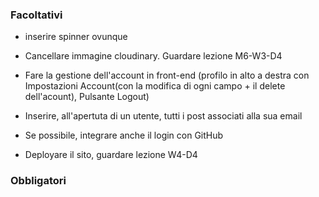 ### Facoltativi
- inserire spinner ovunque
- Cancellare immagine cloudinary. Guardare lezione M6-W3-D4
- Fare la gestione dell'account in front-end (profilo in alto a destra con Impostazioni Account(con la modifica di ogni campo + il delete dell'acount), Pulsante Logout)
- Inserire, all'apertuta di un utente, tutti i post associati alla sua email
- Se possibile, integrare anche il login con GitHub

- Deployare il sito, guardare lezione W4-D4

### Obbligatori
